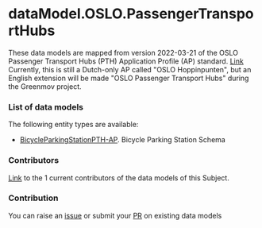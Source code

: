 # dataModel.OSLO.PassengerTransportHubs

These data models are mapped from version 2022-03-21 of the OSLO Passenger Transport Hubs (PTH) Application Profile (AP) standard. [Link](https://data.vlaanderen.be/doc/applicatieprofiel/Hoppinpunten)
Currently, this is still a Dutch-only AP called "OSLO Hoppinpunten", but an English extension will be made "OSLO Passenger Transport Hubs" during the Greenmov project.

### List of data models

The following entity types are available:
- [BicycleParkingStationPTH-AP](https://github.com/brechtvdv/dataModel.OSLO.PassengerTransportHubs/blob/master/BicycleParkingStationPTH-AP/README.md). Bicycle Parking Station Schema

### Contributors
[Link](https://github.com/brechtvdv/dataModel.OSLO.PassengerTransportHubs/blob/master/CONTRIBUTORS.yaml) to the 1 current contributors of the data models of this Subject.


### Contribution
You can raise an [issue](https://github.com/brechtvdv/dataModel.OSLO.PassengerTransportHubs/blob/master/issues) or submit your [PR](https://github.com/brechtvdv/dataModel.OSLO.PassengerTransportHubs/blob/master/pulls) on existing data models

